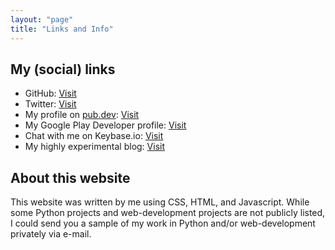 ```yaml
---
layout: "page"
title: "Links and Info"
---
```


## My (social) links

- GitHub: [Visit](https://github.com/iamtheblackunicorn)
- Twitter: [Visit](https://twitter.com/blvckuncrn)
- My profile on [pub.dev](https://pub.dev): [Visit](https://pub.dev/publishers/blckunicorn.art/packages)
- My Google Play Developer profile: [Visit](https://play.google.com/store/apps/dev?id=5142030120720845233)
- Chat with me on Keybase.io: [Visit](https://keybase.io/blvckuncrn)
- My highly experimental blog: [Visit](https://blvckuncrn.pythonanywhere.com)

## About this website

This website was written by me using CSS, HTML, and Javascript.
While some Python projects and web-development projects are not publicly listed,
I could send you a sample of my work in Python and/or web-development privately via e-mail.
